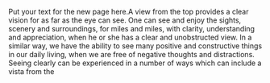Put your text for the new page here.A view from the top provides a clear vision for as far as the eye can see. One can see and enjoy the sights, scenery and surroundings, for miles and miles, with clarity, understanding and appreciation, when he or she has a clear and unobstructed view. In a similar way, we have the ability to see many positive and constructive things in our daily living, when we are free of negative thoughts and distractions. Seeing clearly 
can be experienced in a number of ways which can include a vista from the